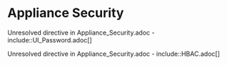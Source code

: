 # Appliance Security

Unresolved directive in Appliance\_Security.adoc -
include::UI\_Password.adoc\[\]

Unresolved directive in Appliance\_Security.adoc -
include::HBAC.adoc\[\]

